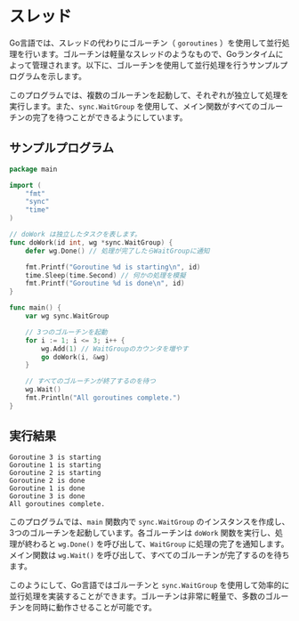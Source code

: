 # スレッド

Go言語では、スレッドの代わりにゴルーチン（ `goroutines` ）を使用して並行処理を行います。ゴルーチンは軽量なスレッドのようなもので、Goランタイムによって管理されます。以下に、ゴルーチンを使用して並行処理を行うサンプルプログラムを示します。

このプログラムでは、複数のゴルーチンを起動して、それぞれが独立して処理を実行します。また、`sync.WaitGroup` を使用して、メイン関数がすべてのゴルーチンの完了を待つことができるようにしています。


## サンプルプログラム
```go
package main

import (
    "fmt"
    "sync"
    "time"
)

// doWork は独立したタスクを表します。
func doWork(id int, wg *sync.WaitGroup) {
    defer wg.Done() // 処理が完了したらWaitGroupに通知

    fmt.Printf("Goroutine %d is starting\n", id)
    time.Sleep(time.Second) // 何かの処理を模擬
    fmt.Printf("Goroutine %d is done\n", id)
}

func main() {
    var wg sync.WaitGroup

    // 3つのゴルーチンを起動
    for i := 1; i <= 3; i++ {
        wg.Add(1) // WaitGroupのカウンタを増やす
        go doWork(i, &wg)
    }

    // すべてのゴルーチンが終了するのを待つ
    wg.Wait()
    fmt.Println("All goroutines complete.")
}
```

## 実行結果
```
Goroutine 3 is starting
Goroutine 1 is starting
Goroutine 2 is starting
Goroutine 2 is done
Goroutine 1 is done
Goroutine 3 is done
All goroutines complete.
```

このプログラムでは、`main` 関数内で `sync.WaitGroup` のインスタンスを作成し、3つのゴルーチンを起動しています。各ゴルーチンは `doWork` 関数を実行し、処理が終わると `wg.Done()` を呼び出して、`WaitGroup` に処理の完了を通知します。メイン関数は `wg.Wait()` を呼び出して、すべてのゴルーチンが完了するのを待ちます。

このようにして、Go言語ではゴルーチンと `sync.WaitGroup` を使用して効率的に並行処理を実装することができます。ゴルーチンは非常に軽量で、多数のゴルーチンを同時に動作させることが可能です。
